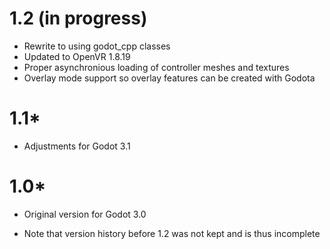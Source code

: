 1.2 (in progress)
====
- Rewrite to using godot_cpp classes
- Updated to OpenVR 1.8.19
- Proper asynchronious loading of controller meshes and textures
- Overlay mode support so overlay features can be created with Godota

1.1*
====
- Adjustments for Godot 3.1

1.0*
====
- Original version for Godot 3.0

* Note that version history before 1.2 was not kept and is thus incomplete
